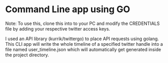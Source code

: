 # Command Line app using GO

Note: To use this, clone this into to your PC and modify the CREDENTIALS file by adding your respective twitter access keys. 


I used an API library (kurrik/twittergo) to place API requests using golang. This CLI app will write the whole timeline of a specified twitter handle into a file named user_timeline.json which will automatically get generated inside the project directory.
